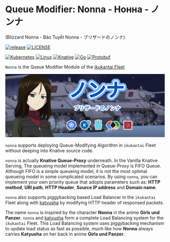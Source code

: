 # Queue Modifier: Nonna - Нонна - ノンナ

(Blizzard Nonna - Bão Tuyết Nonna - ブリザードのノンナ)

[![release](https://img.shields.io/badge/nonna--v1.0-log?style=flat&label=release&color=darkgreen)]()
[![LICENSE](https://img.shields.io/badge/license-Apache%202.0-blue.svg)](https://www.apache.org/licenses/LICENSE-2.0)

[![Kubernetes](https://img.shields.io/badge/kubernetes-%23326ce5.svg?style=for-the-badge&logo=kubernetes&logoColor=white&link=https%3A%2F%2Fkubernetes.io)](https://kubernetes.io/)
[![Linux](https://img.shields.io/badge/Linux-FCC624?style=for-the-badge&logo=linux&logoColor=black)]()
[![Knative](https://img.shields.io/badge/knative-log?style=for-the-badge&logo=knative&logoColor=white&labelColor=%230865AD&color=%230865AD)](https://knative.dev/docs/)
[![Go](https://img.shields.io/badge/go-%2300ADD8.svg?style=for-the-badge&logo=go&logoColor=white)](https://go.dev/)
[![Protobuf](https://img.shields.io/badge/Protobuf-log?style=for-the-badge&logo=nani&logoColor=green&labelColor=red&color=darkgreen)](https://protobuf.dev/)

`Nonna` is the Queue Modifier Module of the [ikukantai Fleet](https://github.com/bonavadeur/ikukantai)

![nonna](/assets/images/nonna/nonna_wp.jpg)

`nonna` supports deploying Queue-Modifying Algorithm in `ikukantai` Fleet without deeping into Knative source code.

`nonna` is actually **Knative Queue-Proxy** underneath. In the Vanilla Knative Serving, The queueing model implemented in Queue-Proxy is FIFO Queue. Although FIFO is a simple queueing model, it is not the most optimal queueing model in some complicated scenarios. By using `nonna`, you can implement your own priority queue that adopts parameters such as: **HTTP method**, **URI path**, **HTTP Header**, **Source IP address** and **Domain name**.

`nonna` also supports piggybacking based Load Balancer in the `ikukantai` Fleet along with [katyusha](https://github.com/bonavadeur/katyusha) by modifying HTTP header of responsed packets.

The name `nonna` is inspired by the character **Nonna** in the anime **Girls und Panzer**. `nonna` and [katyusha](https://github.com/bonavadeur/katyusha) form a complete Load Balancing system for the `ikukantai` Fleet. This Load Balancing system uses piggybacking mechanism to update load status as fast as possible, much like how **Nonna** always carries **Katyusha** on her back in anime **Girls und Panzer**.

